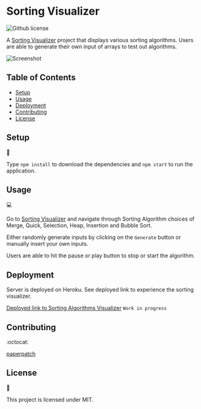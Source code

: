 # Sorting Visualizer
![Github license](http://img.shields.io/badge/license-MIT-blue.svg)

A [Sorting Visualizer](https://trackend-project.herokuapp.com/) project that displays various sorting algorithms. Users are able to generate their own input of arrays to test out algorithms.

![Screenshot](./public/images/screenshots/trackend-login.png)

## Table of Contents

* [Setup](#setup)
* [Usage](#usage)
* [Deployment](#deployment)
* [Contributing](#contributing)
* [License](#license)

## Setup
:floppy_disk:

Type `npm install` to download the dependencies and `npm start` to run the application.

## Usage

:computer:

Go to [Sorting Visualizer](#) and navigate through Sorting Algorithm choices of Merge, Quick, Selection, Heap, Insertion and Bubble Sort.

Either randomly generate inputs by clicking on the `Generate` button or manually insert your own inputs.

Users are able to hit the pause or play button to stop or start the algorithm.

## Deployment

Server is deployed on Heroku. See deployed link to experience the sorting visualizer.

[Deployed link to Sorting Algorithms Visualizer](#)
`Work in progress`

## Contributing

:octocat:

[paperpatch](https://github.com/paperpatch) </br>

## License

:receipt:

This project is licensed under MIT.